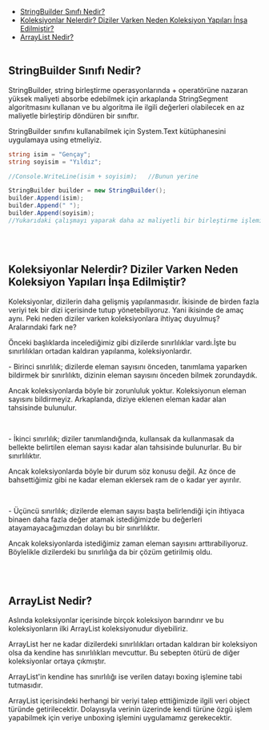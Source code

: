 * <a href="#stringbuilder">StringBuilder Sınıfı Nedir?</a>
* <a href="#collections">Koleksiyonlar Nelerdir? Diziler Varken Neden Koleksiyon Yapıları İnşa Edilmiştir?</a>
* <a href="#arrayList">ArrayList Nedir?</a>
<br><br>


<h2 id="stringbuilder">StringBuilder Sınıfı Nedir?</h2>
<p>
StringBuilder, string birleştirme operasyonlarında + operatörüne nazaran yüksek 
maliyeti absorbe edebilmek için arkaplanda StringSegment algoritmasını kullanan ve bu 
algoritma ile ilgili değerleri olabilecek en az maliyetle birleştirip döndüren bir sınıftır.
</p>
<p>StringBuilder sınıfını kullanabilmek için System.Text kütüphanesini uygulamaya using etmeliyiz.</p>

```c#
string isim = "Gençay";
string soyisim = "Yıldız";

//Console.WriteLine(isim + soyisim);   //Bunun yerine

StringBuilder builder = new StringBuilder();
builder.Append(isim);
builder.Append(" ");
builder.Append(soyisim);  
//Yukarıdaki çalışmayı yaparak daha az maliyetli bir birleştirme işlemi yapmış oluyoruz.
```
<br><br>


<h2 id="collections">Koleksiyonlar Nelerdir? Diziler Varken Neden Koleksiyon Yapıları İnşa Edilmiştir?</h2>
<p>
Koleksiyonlar, dizilerin daha gelişmiş yapılanmasıdır. İkisinde de birden fazla veriyi tek bir dizi içerisinde tutup yönetebiliyoruz. Yani ikisinde de amaç aynı. Peki neden diziler varken koleksiyonlara ihtiyaç duyulmuş? Aralarındaki fark ne?
</p>
<p>
Önceki başlıklarda incelediğimiz gibi dizilerde sınırlılıklar vardı.İşte bu sınırlılıkları ortadan kaldıran yapılanma, koleksiyonlardır.
</p>
<p>
- Birinci sınırlılık; dizilerde eleman sayısını önceden, tanımlama yaparken bildirmek bir sınırlılıktı, dizinin eleman sayısını önceden bilmek zorundaydık.
</p>
<p>
Ancak koleksiyonlarda böyle bir zorunluluk yoktur. Koleksiyonun eleman sayısını bildirmeyiz. Arkaplanda, diziye eklenen eleman kadar alan tahsisinde bulunulur.
</p><br>
<p>
- İkinci sınırlılık; diziler tanımlandığında, kullansak da kullanmasak da bellekte belirtilen eleman sayısı kadar alan tahsisinde bulunurlar. Bu bir sınırlılıktır.
</p>
<p>
Ancak koleksiyonlarda böyle bir durum söz konusu değil. Az önce de bahsettiğimiz gibi ne kadar eleman eklersek ram de o kadar yer ayırılır.
</p><br>
<p>
- Üçüncü sınırlılık; dizilerde eleman sayısı başta belirlendiği için ihtiyaca binaen daha fazla değer atamak istediğimizde bu değerleri atayamayacağımızdan dolayı bu bir sınırlılıktır.
</p>
<p>
Ancak koleksiyonlarda istediğimiz zaman eleman sayısını arttırabiliyoruz. Böylelikle dizilerdeki bu sınırlılığa da bir çözüm getirilmiş oldu.
</p><br><br>


<h2 id="arrayList">ArrayList Nedir?</h2>
<p> Aslında koleksiyonlar içerisinde birçok koleksiyon barındırır ve bu koleksiyonların ilki ArrayList koleksiyonudur diyebiliriz.</p>
<p>
ArrayList her ne kadar dizilerdeki sınırlılıkları ortadan kaldıran bir koleksiyon olsa da 
kendine has sınırlılıkları mevcuttur. Bu sebepten ötürü de diğer koleksiyonlar ortaya çıkmıştır.
</p>
<p>ArrayList'in kendine has sınırlılığı ise verilen datayı boxing işlemine tabi tutmasıdır.</p>
<p>
ArrayList içerisindeki herhangi bir veriyi talep etttiğimizde ilgili veri object türünde getirilecektir. 
Dolayısıyla verinin üzerinde kendi türüne özgü işlem yapabilmek için veriye unboxing işlemini uygulamamız gerekecektir.
</p>











